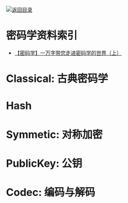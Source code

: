[![返回目录](https://parg.co/UGo)](https://parg.co/b4z) 



# 密码学资料索引





- [【密码学】一万字带您走进密码学的世界（上）](http://www.ehcoo.com/cryptology.html?hmsr=toutiao.io&utm_medium=toutiao.io&utm_source=toutiao.io) 




# Classical: 古典密码学


# Hash


# Symmetic: 对称加密


# PublicKey: 公钥


# Codec: 编码与解码